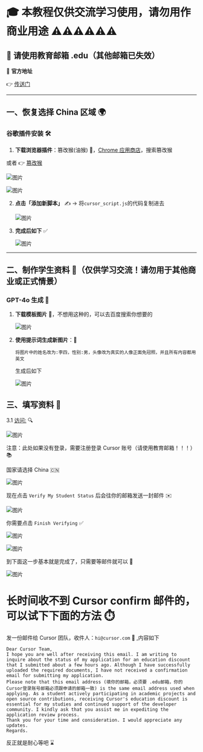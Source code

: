 # 🎓 本教程仅供交流学习使用，请勿用作商业用途 ⚠️⚠️⚠️⚠️⚠️⚠️

## 📧 请使用教育邮箱 .edu（其他邮箱已失效）

🔗 **官方地址**

👉 [传送门](https://www.cursor.com/students)

---

## 一、恢复选择 China 区域 🌍

### 谷歌插件安装 🛠️

1. **下载浏览器插件**：篡改猴(油猴) 🐒，[Chrome 应用商店](https://chromewebstore.google.com/category/extensions)，搜索篡改猴

或者 👉 [篡改猴](https://chromewebstore.google.com/detail/%E7%AF%A1%E6%94%B9%E7%8C%B4/dhdgffkkebhmkfjojejmpbldmpobfkfo?hl=zh-CN&utm_source=ext_sidebar)

![图片](./images/youhou.png)

![图片](./images/1.1.png)

2. **点击「添加新脚本」** ✍️ → 将`cursor_script.js`的代码复制进去

   ![图片](./images/1.2.png)

3. **完成后如下** ✅

   ![图片](./images/1.3.png)

---

## 二、制作学生资料 🎨（仅供学习交流！请勿用于其他商业或正式情景）

### **GPT-4o 生成** 🤖

1. **下载模板图片** 📄，不想用这种的，可以去百度搜索你想要的

   ![图片](./images/2.1.jpg)

2. **使用提示词生成新图片**：💬

   ```
   将图片中的姓名改为:李四，性别:男，头像改为真实的人像正面免冠照，并且所有内容都用英文
   ```

   生成后如下

   ![图片](./images/2.2.png)

## 三、填写资料 📝

3.1 [访问:](https://www.cursor.com/students) 🔍

![图片](./images/3.2.png)

注意：此处如果没有登录，需要注册登录 Cursor 账号（请使用教育邮箱！！！）📚

国家请选择 China 🇨🇳

![图片](./images/3.1.png)

现在点击 `Verify My Student Status` 后会往你的邮箱发送一封邮件 ✉️

![图片](./images/3.3.png)

你需要点击 `Finish Verifying` ✅

![图片](./images/3.5.jpg)

![图片](./images/3.7.png)

到下面这一步基本就是完成了，只需要等邮件就可以 🎉

![图片](./images/3.8.png)

# 长时间收不到 Cursor confirm 邮件的，可以试下下面的方法 ⏱️

发一份邮件给 Cursor 团队，收件人：`hi@cursor.com` 📩 ,内容如下

```
Dear Cursor Team,
I hope you are well after receiving this email. I am writing to inquire about the status of my application for an education discount that I submitted about a few hours ago. Although I have successfully uploaded the required documents, I have not received a confirmation email for submitting my application.
Please note that this email address (填你的邮箱，必须要 .edu邮箱，你的Cursor登录账号邮箱必须跟申请的邮箱一致) is the same email address used when applying. As a student actively participating in academic projects and open source contributions, receiving Cursor's education discount is essential for my studies and continued support of the developer community. I kindly ask that you assist me in expediting the application review process.
Thank you for your time and consideration. I would appreciate any updates.
Regards.

```

反正就是耐心等吧 ⌛
